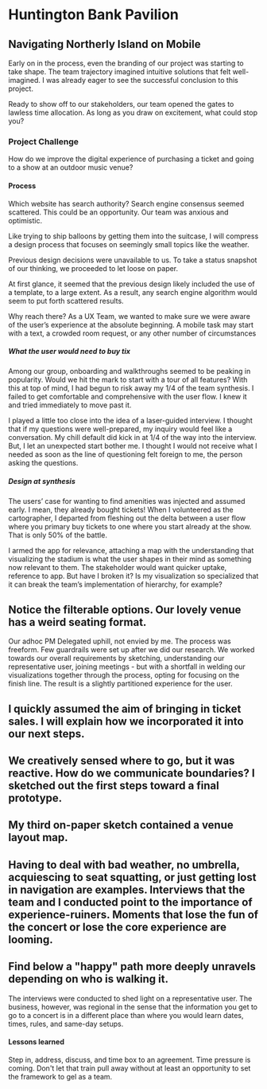 # Huntington Bank Pavilion

## Navigating Northerly Island on Mobile
Early on in the process, even the branding of our project was starting to take shape.  The team trajectory imagined intuitive solutions that felt well-imagined. I was already eager to see the successful conclusion to this project. 

Ready to show off to our stakeholders, our team opened the gates to lawless time allocation. As long as you draw on excitement, what could stop you?    

### Project Challenge
How do we improve the digital experience of purchasing a ticket and going to a show at an outdoor music venue?

#### Process

Which website has search authority? Search engine consensus seemed scattered. This could be an opportunity.  Our team was anxious and optimistic.

Like trying to ship balloons by getting them into the suitcase, I will compress a design process that focuses on seemingly small topics like the weather. 

Previous design decisions were unavailable to us. To take a status snapshot of our thinking, we proceeded to let loose on paper.  

At first glance, it seemed that the previous design likely included the use of a template, to a large extent.   As a result, any search engine algorithm would seem to put forth scattered results.  

Why reach there? As a UX Team, we wanted to make sure we were aware of the user’s experience at the absolute beginning. A mobile task may start with a text, a crowded room request, or any other number of circumstances 

#####  What the user would need to buy tix
Among our group, onboarding and walkthroughs seemed to be peaking in popularity. Would we hit the mark to start with a tour of all features? With this at top of mind, I had begun to risk away my 1/4 of the team synthesis. I failed to get comfortable and comprehensive with the user flow. I knew it and tried immediately to move past it.


I played a little too close into the idea of a laser-guided interview.  I thought that if my questions were well-prepared, my inquiry would feel like a conversation.  My chill default did kick in at 1/4 of the way into the interview. But, I let an unexpected start bother me. I thought I would not receive what I needed as soon as the line of questioning felt foreign to me, the person asking the questions.

##### Design at synthesis
The users’ case for wanting to find amenities was injected and assumed early. I mean, they already bought tickets! When I volunteered as the cartographer, I departed from fleshing out the delta between a user flow where you primary buy tickets to one where you start already at the show. That is only  50% of the battle.


I armed the app for relevance, attaching a map with the understanding that visualizing the stadium is what the user shapes in their mind as something now relevant to them.  The stakeholder would want quicker uptake, reference to app.  But have I broken it?  Is my visualization so specialized that it can break the team’s implementation of hierarchy, for example?

Notice the filterable options. Our lovely venue has a weird seating format.
-- 

Our adhoc PM Delegated uphill, not envied by me. The process was freeform. Few guardrails were set up after we did our research. We worked towards our overall requirements by sketching, understanding our representative user, joining meetings - but with a shortfall in welding our visualizations together through the process, opting for focusing on the finish line. The result is a slightly partitioned experience for the user.



I quickly assumed the aim of bringing in ticket sales. I will explain how we incorporated it into our next steps.
--

We creatively sensed where to go, but it was reactive. How do we communicate boundaries? I sketched out the first steps toward a final prototype.
--

My third on-paper sketch contained a venue layout map.
--

Having to deal with bad weather, no umbrella, acquiescing to seat squatting, or just getting lost in navigation are examples. Interviews that the team and I conducted point to the importance of experience-ruiners. Moments that lose the fun of the concert or lose the core experience are looming.  
-- 

Find below a "happy" path more deeply unravels depending on who is walking it.
--

The interviews were conducted to shed light on a representative user. The business, however, was regional in the sense that the information you get to go to a concert is in a different place than where you would learn dates, times, rules, and same-day setups.

#### Lessons learned
Step in, address, discuss, and time box to an agreement.  Time pressure is coming.  Don't let that train pull away without at least an opportunity to set the framework to gel as a team.
